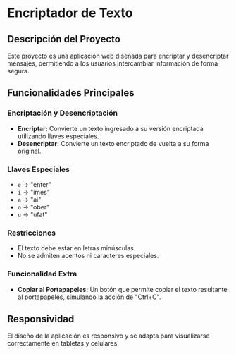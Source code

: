# Encriptador de Texto

## Descripción del Proyecto
Este proyecto es una aplicación web diseñada para encriptar y desencriptar mensajes, permitiendo a los usuarios intercambiar información de forma segura. 

## Funcionalidades Principales

### Encriptación y Desencriptación
- **Encriptar:** Convierte un texto ingresado a su versión encriptada utilizando llaves especiales.
- **Desencriptar:** Convierte un texto encriptado de vuelta a su forma original.

### Llaves Especiales
- `e` -> "enter"
- `i` -> "imes"
- `a` -> "ai"
- `o` -> "ober"
- `u` -> "ufat"

### Restricciones
- El texto debe estar en letras minúsculas.
- No se admiten acentos ni caracteres especiales.

### Funcionalidad Extra
- **Copiar al Portapapeles:** Un botón que permite copiar el texto resultante al portapapeles, simulando la acción de "Ctrl+C".

## Responsividad
El diseño de la aplicación es responsivo y se adapta para visualizarse correctamente en tabletas y celulares.
